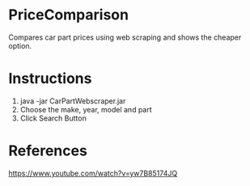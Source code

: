 # PriceComparison
Compares car part prices using web scraping and shows the cheaper option.

# Instructions
1. java -jar CarPartWebscraper.jar
2. Choose the make, year, model and part
3. Click Search Button

# References
https://www.youtube.com/watch?v=yw7B85174JQ
